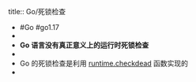 title:: Go/死锁检查

- #Go #go1.17
-
- **Go 语言没有真正意义上的运行时死锁检查**
-
- Go 的死锁检查是利用 [runtime.checkdead](https://github.com/golang/go/blob/go1.17.8/src/runtime/proc.go#L5206) 函数实现的
-